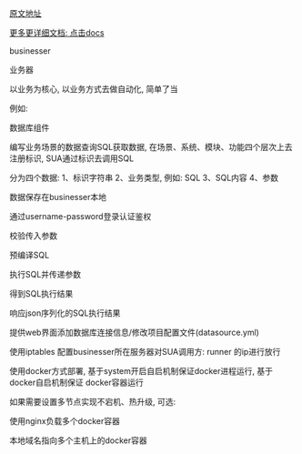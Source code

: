 [原文地址](https://github.com/laashub-sua/laas-sua/blob/master/docs/businesser.md)

[更多更详细文档: 点击docs](docs)

businesser

业务器

以业务为核心, 以业务方式去做自动化, 简单了当

例如:

数据库组件

编写业务场景的数据查询SQL获取数据, 在场景、系统、模块、功能四个层次上去注册标识, SUA通过标识去调用SQL

分为四个数据: 1、标识字符串 2、业务类型, 例如: SQL 3、SQL内容 4、参数

数据保存在businesser本地

通过username-password登录认证鉴权

校验传入参数

预编译SQL

执行SQL并传递参数

得到SQL执行结果

响应json序列化的SQL执行结果

提供web界面添加数据库连接信息/修改项目配置文件(datasource.yml)

使用iptables 配置businesser所在服务器对SUA调用方: runner 的ip进行放行

使用docker方式部署, 基于system开启自启机制保证docker进程运行, 基于docker自启机制保证 docker容器运行

如果需要设置多节点实现不宕机、热升级, 可选:

 使用nginx负载多个docker容器

 本地域名指向多个主机上的docker容器
